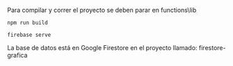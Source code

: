 Para compilar y correr el proyecto se deben parar en functions\lib

```
npm run build
```

```
firebase serve
```

La base de datos está en Google Firestore en el proyecto llamado: firestore-grafica